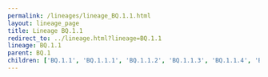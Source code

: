 ```yaml
---
permalink: /lineages/lineage_BQ.1.1.html
layout: lineage_page
title: Lineage BQ.1.1
redirect_to: ../lineage.html?lineage=BQ.1.1
lineage: BQ.1.1
parent: BQ.1
children: ['BQ.1.1', 'BQ.1.1.1', 'BQ.1.1.2', 'BQ.1.1.3', 'BQ.1.1.4', 'BQ.1.1.5', 'BQ.1.1.6', 'BQ.1.1.7', 'BQ.1.1.8', 'BQ.1.1.9', 'BQ.1.1.10', 'BQ.1.1.11', 'BQ.1.1.12', 'BQ.1.1.13', 'BQ.1.1.14', 'BQ.1.1.15', 'BQ.1.1.16', 'BQ.1.1.17', 'BQ.1.1.18', 'BQ.1.1.19', 'BQ.1.1.20', 'BQ.1.1.21', 'BQ.1.1.22', 'BQ.1.1.23', 'BQ.1.1.24', 'BQ.1.1.25', 'BQ.1.1.26', 'BQ.1.1.27', 'BQ.1.1.28', 'BQ.1.1.29', 'BQ.1.1.30', 'BQ.1.1.31', 'BQ.1.1.32', 'BQ.1.1.33', 'BQ.1.1.34', 'BQ.1.1.35', 'BQ.1.1.36', 'BQ.1.1.37', 'BQ.1.1.38', 'BQ.1.1.39', 'BQ.1.1.40', 'BQ.1.1.41', 'BQ.1.1.42', 'BQ.1.1.43', 'BQ.1.1.44', 'BQ.1.1.45', 'BQ.1.1.46', 'BQ.1.1.47', 'BQ.1.1.48', 'BQ.1.1.49', 'BQ.1.1.50', 'BQ.1.1.51', 'BQ.1.1.52', 'BQ.1.1.53', 'BQ.1.1.54', 'BQ.1.1.55', 'BQ.1.1.56', 'BQ.1.1.57', 'BQ.1.1.58', 'BQ.1.1.59', 'BQ.1.1.60', 'BQ.1.1.61', 'BQ.1.1.62', 'BQ.1.1.63', 'BQ.1.1.64', 'BQ.1.1.65', 'BQ.1.1.66', 'BQ.1.1.67', 'BQ.1.1.68', 'BQ.1.1.69', 'BQ.1.1.70', 'BQ.1.1.71', 'BQ.1.1.72', 'BQ.1.1.73', 'BQ.1.1.74', 'BQ.1.1.75', 'BQ.1.1.76', 'BQ.1.1.77', 'BQ.1.1.78', 'BQ.1.1.79']
---
```

